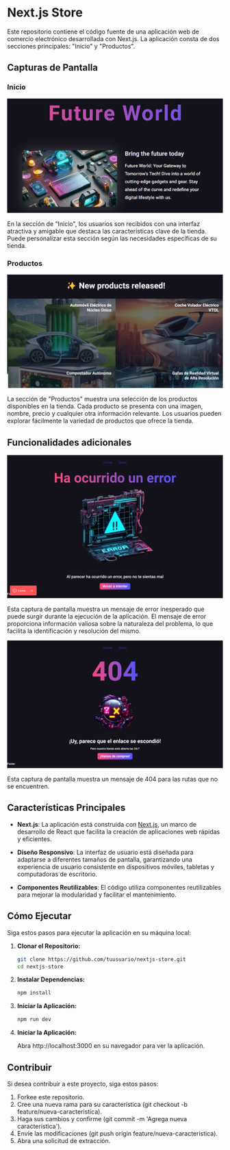 # Next.js Store

Este repositorio contiene el código fuente de una aplicación web de comercio electrónico desarrollada con Next.js. La aplicación consta de dos secciones principales: "Inicio" y "Productos".

## Capturas de Pantalla

### Inicio

![Inicio](public/readme/image.png)

En la sección de "Inicio", los usuarios son recibidos con una interfaz atractiva y amigable que destaca las características clave de la tienda. Puede personalizar esta sección según las necesidades específicas de su tienda.

### Productos

![Productos](public/readme/image2.png)

La sección de "Productos" muestra una selección de los productos disponibles en la tienda. Cada producto se presenta con una imagen, nombre, precio y cualquier otra información relevante. Los usuarios pueden explorar fácilmente la variedad de productos que ofrece la tienda.

## Funcionalidades adicionales

![Productos](public/readme/error.png)

Esta captura de pantalla muestra un mensaje de error inesperado que puede surgir durante la ejecución de la aplicación. El mensaje de error proporciona información valiosa sobre la naturaleza del problema, lo que facilita la identificación y resolución del mismo.

![Productos](public/readme/404.png)

Esta captura de pantalla muestra un mensaje de 404 para las rutas que no se encuentren.

## Características Principales

- **Next.js**: La aplicación está construida con [Next.js](https://nextjs.org/), un marco de desarrollo de React que facilita la creación de aplicaciones web rápidas y eficientes.

- **Diseño Responsivo**: La interfaz de usuario está diseñada para adaptarse a diferentes tamaños de pantalla, garantizando una experiencia de usuario consistente en dispositivos móviles, tabletas y computadoras de escritorio.

- **Componentes Reutilizables**: El código utiliza componentes reutilizables para mejorar la modularidad y facilitar el mantenimiento.

## Cómo Ejecutar

Siga estos pasos para ejecutar la aplicación en su máquina local:

1. **Clonar el Repositorio:**
   ```bash
   git clone https://github.com/tuusuario/nextjs-store.git
   cd nextjs-store
   ```
2. **Instalar Dependencias:**

   ```bash
   npm install
   ```

3. **Iniciar la Aplicación:**

   ```bash
   npm run dev
   ```

4. **Iniciar la Aplicación:**

   Abra http://localhost:3000 en su navegador para ver la aplicación.

## Contribuir

Si desea contribuir a este proyecto, siga estos pasos:

1. Forkee este repositorio.
2. Cree una nueva rama para su característica (git checkout -b feature/nueva-caracteristica).
3. Haga sus cambios y confirme (git commit -m 'Agrega nueva característica').
4. Envíe las modificaciones (git push origin feature/nueva-caracteristica).
5. Abra una solicitud de extracción.
